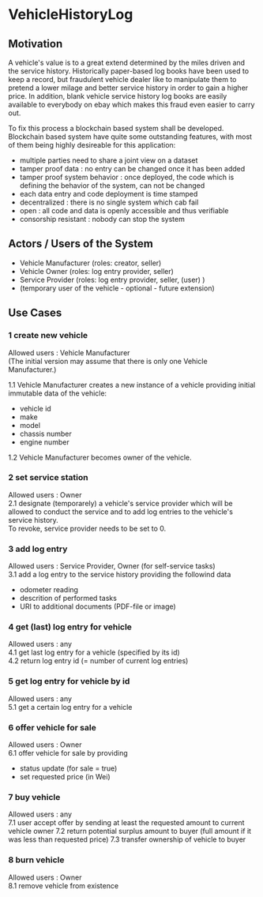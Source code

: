 # VehicleHistoryLog

## Motivation
A vehicle's value is to a great extend determined by the miles driven and the service history. Historically paper-based log books have been used to keep a record, but fraudulent vehicle dealer like to manipulate them to pretend a lower milage and better service history in order to gain a higher price. In addition, blank vehicle service history log books are easily available to everybody on ebay which makes this fraud even easier to carry out.

To fix this process a blockchain based system shall be developed.
Blockchain based system have quite some outstanding features, with most of them being highly desireable for this application:

* multiple parties need to share a joint view on a dataset
* tamper proof data : no entry can be changed once it has been added
* tamper proof system behavior : once deployed, the code which is defining the behavior of the system, can not be changed
* each data entry and code deployment is time stamped
* decentralized : there is no single system which cab fail
* open : all code and data is openly accessible and thus verifiable
* consorship resistant : nobody can stop the system

## Actors / Users of the System
* Vehicle Manufacturer (roles: creator, seller)
* Vehicle Owner (roles: log entry provider, seller)
* Service Provider (roles: log entry provider, seller, (user) )
* (temporary user of the vehicle - optional - future extension)

## Use Cases

### 1 create new vehicle
Allowed users : Vehicle Manufacturer  
(The initial version may assume that there is only one Vehicle Manufacturer.)

1.1 Vehicle Manufacturer creates a new instance of a vehicle providing initial immutable data of the vehicle:
* vehicle id
* make
* model
* chassis number
* engine number

1.2 Vehicle Manufacturer becomes owner of the vehicle.

### 2 set service station
Allowed users : Owner  
2.1 designate (temporarely) a vehicle's service provider which will be allowed to conduct the service and to add log entries to the vehicle's service history.  
To revoke, service provider needs to be set to 0.

### 3 add log entry
Allowed users : Service Provider, Owner (for self-service tasks)  
3.1 add a log entry to the service history providing the followind data  
* odometer reading
* descrition of performed tasks
* URI to additional documents (PDF-file or image)

### 4 get (last) log entry for vehicle
Allowed users : any  
4.1 get last log entry for a vehicle (specified by its id)  
4.2 return log entry id (= number of current log entries)

### 5 get log entry for vehicle by id
Allowed users : any  
5.1 get a certain log entry for a vehicle

### 6 offer vehicle for sale
Allowed users : Owner  
6.1 offer vehicle for sale by providing
* status update (for sale = true)
* set requested price (in Wei)

### 7 buy vehicle
Allowed users : any  
7.1 user accept offer by sending at least the requested amount to current vehicle owner
7.2 return potential surplus amount to buyer (full amount if it was less than requested price)
7.3 transfer ownership of vehicle to buyer

### 8 burn vehicle
Allowed users : Owner  
8.1 remove vehicle from existence

